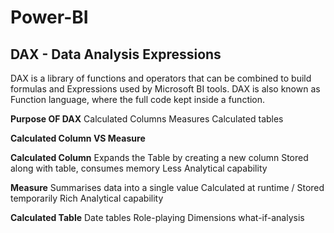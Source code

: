 # **Power-BI**

## **DAX** - Data Analysis Expressions

DAX is a library of functions and operators that can be combined to build formulas and Expressions used by Microsoft BI tools.
DAX is also known as Function language, where the full code kept inside a function.

**Purpose OF DAX** 
  Calculated Columns
  Measures
  Calculated tables

**Calculated Column  VS Measure**

  **Calculated Column**
    Expands the Table by creating a new column
    Stored along with table, consumes memory
    Less Analytical capability

  **Measure**
    Summarises data into a single value
    Calculated at runtime / Stored temporarily
    Rich Analytical capability

**Calculated Table**
  Date tables
  Role-playing Dimensions
  what-if-analysis
  
    


